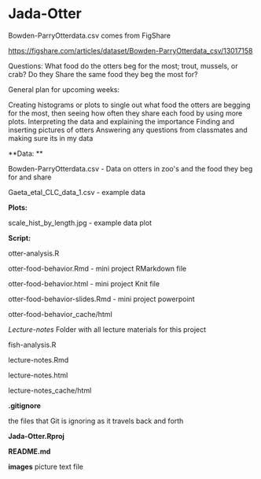 # Jada-Otter


Bowden-ParryOtterdata.csv comes from FigShare

https://figshare.com/articles/dataset/Bowden-ParryOtterdata_csv/13017158

Questions:
What food do the otters beg for the most; trout, mussels, or crab?
Do they Share the same food they beg the most for?

General plan for upcoming weeks: 

Creating histograms or plots to single out what food the otters are begging for the most, then seeing how often they share each food by using more plots. 
Interpreting the data and explaining the importance 
Finding and inserting pictures of otters 
Answering any questions from classmates and making sure its in my data


**Data: **

  Bowden-ParryOtterdata.csv - Data on otters in zoo's and the food they beg for and share
  
  Gaeta_etal_CLC_data_1.csv - example data

**Plots:**

  scale_hist_by_length.jpg - example data plot 

**Script:**
  
  otter-analysis.R
  
  otter-food-behavior.Rmd - mini project RMarkdown file
  
  otter-food-behavior.html - mini project Knit file
  
  otter-food-behavior-slides.Rmd - mini project powerpoint
  
  otter-food-behavior_cache/html
  
  
  _Lecture-notes_ Folder with all lecture materials for this project
  
  fish-analysis.R
  
  lecture-notes.Rmd
  
  lecture-notes.html
  
  lecture-notes_cache/html
  
  

**.gitignore**

the files that Git is ignoring as it travels back and forth

**Jada-Otter.Rproj**


**README.md**

**images** picture text file
